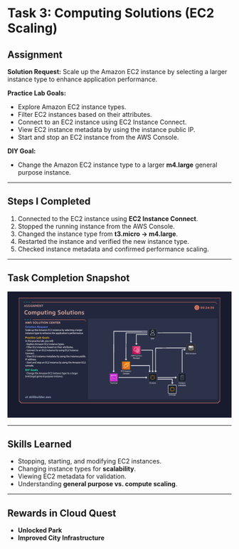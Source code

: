 # Task 3: Computing Solutions (EC2 Scaling)

## Assignment
**Solution Request:** Scale up the Amazon EC2 instance by selecting a larger instance type to enhance application performance.  

**Practice Lab Goals:**
- Explore Amazon EC2 instance types.
- Filter EC2 instances based on their attributes.
- Connect to an EC2 instance using EC2 Instance Connect.
- View EC2 instance metadata by using the instance public IP.
- Start and stop an EC2 instance from the AWS Console.

**DIY Goal:**
- Change the Amazon EC2 instance type to a larger **m4.large** general purpose instance.

---

## Steps I Completed
1. Connected to the EC2 instance using **EC2 Instance Connect**.
2. Stopped the running instance from the AWS Console.
3. Changed the instance type from **t3.micro → m4.large**.
4. Restarted the instance and verified the new instance type.
5. Checked instance metadata and confirmed performance scaling.

---

## Task Completion Snapshot
![Task 3 Diagram](./Images/ec2-scaling.png)

---

## Skills Learned
- Stopping, starting, and modifying EC2 instances.
- Changing instance types for **scalability**.
- Viewing EC2 metadata for validation.
- Understanding **general purpose vs. compute scaling**.

---

## Rewards in Cloud Quest
- **Unlocked Park**
- **Improved City Infrastructure**

